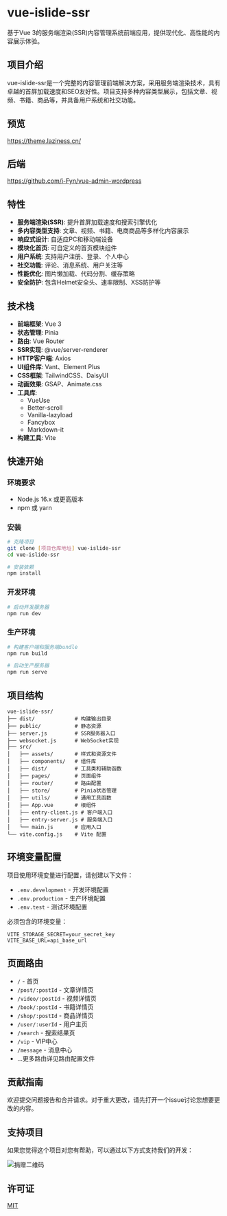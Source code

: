 # vue-islide-ssr

基于Vue 3的服务端渲染(SSR)内容管理系统前端应用，提供现代化、高性能的内容展示体验。

## 项目介绍

vue-islide-ssr是一个完整的内容管理前端解决方案，采用服务端渲染技术，具有卓越的首屏加载速度和SEO友好性。项目支持多种内容类型展示，包括文章、视频、书籍、商品等，并具备用户系统和社交功能。

## 预览

https://theme.laziness.cn/

## 后端

https://github.com/i-Fyn/vue-admin-wordpress

## 特性

- **服务端渲染(SSR)**: 提升首屏加载速度和搜索引擎优化
- **多内容类型支持**: 文章、视频、书籍、电商商品等多样化内容展示
- **响应式设计**: 自适应PC和移动端设备
- **模块化首页**: 可自定义的首页模块组件
- **用户系统**: 支持用户注册、登录、个人中心
- **社交功能**: 评论、消息系统、用户关注等
- **性能优化**: 图片懒加载、代码分割、缓存策略
- **安全防护**: 包含Helmet安全头、速率限制、XSS防护等

## 技术栈

- **前端框架**: Vue 3
- **状态管理**: Pinia
- **路由**: Vue Router
- **SSR实现**: @vue/server-renderer
- **HTTP客户端**: Axios
- **UI组件库**: Vant、Element Plus
- **CSS框架**: TailwindCSS、DaisyUI
- **动画效果**: GSAP、Animate.css
- **工具库**: 
  - VueUse
  - Better-scroll
  - Vanilla-lazyload
  - Fancybox
  - Markdown-it
- **构建工具**: Vite

## 快速开始

### 环境要求

- Node.js 16.x 或更高版本
- npm 或 yarn

### 安装

```bash
# 克隆项目
git clone [项目仓库地址] vue-islide-ssr
cd vue-islide-ssr

# 安装依赖
npm install
```

### 开发环境

```bash
# 启动开发服务器
npm run dev
```

### 生产环境

```bash
# 构建客户端和服务端bundle
npm run build

# 启动生产服务器
npm run serve
```

## 项目结构

```
vue-islide-ssr/
├── dist/             # 构建输出目录
├── public/           # 静态资源
├── server.js         # SSR服务器入口
├── websocket.js      # WebSocket实现
├── src/
│   ├── assets/       # 样式和资源文件
│   ├── components/   # 组件库
│   ├── dist/         # 工具类和辅助函数
│   ├── pages/        # 页面组件
│   ├── router/       # 路由配置
│   ├── store/        # Pinia状态管理
│   ├── utils/        # 通用工具函数
│   ├── App.vue       # 根组件
│   ├── entry-client.js # 客户端入口
│   ├── entry-server.js # 服务端入口
│   └── main.js       # 应用入口
└── vite.config.js    # Vite 配置
```

## 环境变量配置

项目使用环境变量进行配置，请创建以下文件：

- `.env.development` - 开发环境配置
- `.env.production` - 生产环境配置
- `.env.test` - 测试环境配置

必须包含的环境变量：

```
VITE_STORAGE_SECRET=your_secret_key
VITE_BASE_URL=api_base_url
```

## 页面路由

- `/` - 首页
- `/post/:postId` - 文章详情页
- `/video/:postId` - 视频详情页
- `/book/:postId` - 书籍详情页
- `/shop/:postId` - 商品详情页
- `/user/:userId` - 用户主页
- `/search` - 搜索结果页
- `/vip` - VIP中心
- `/message` - 消息中心
- ...更多路由详见路由配置文件

## 贡献指南

欢迎提交问题报告和合并请求。对于重大更改，请先打开一个issue讨论您想要更改的内容。

## 支持项目

如果您觉得这个项目对您有帮助，可以通过以下方式支持我们的开发：

![捐赠二维码](https://islide.laziness.cn/wp-content/uploads/2025/05/IMG_5009.jpg)

## 许可证

[MIT](LICENSE)
